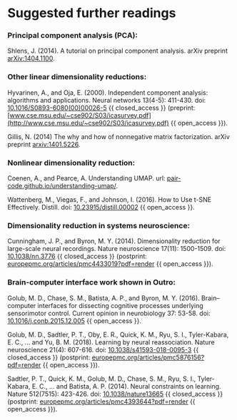 # Suggested further readings

### Principal component analysis (PCA):

Shlens, J. (2014). A tutorial on principal component analysis. arXiv preprint [arXiv:1404.1100](https://arxiv.org/abs/1404.1100).

### Other linear dimensionality reductions:

Hyvarinen, A., and Oja, E. (2000). Independent component analysis: algorithms and applications. Neural networks 13(4-5): 411-430. doi: [10.1016/S0893-6080(00)00026-5](https://doi.org/10.1016/S0893-6080(00)00026-5) {{ closed_access }} (preprint: [www.cse.msu.edu/~cse902/S03/icasurvey.pdf](http://www.cse.msu.edu/~cse902/S03/icasurvey.pdf) {{ open_access }}).

Gillis, N. (2014) The why and how of nonnegative matrix factorization. arXiv preprint [arxiv:1401.5226](https://arxiv.org/abs/1401.5226).

### Nonlinear dimensionality reduction:

Coenen, A., and Pearce, A. Understanding UMAP. url: [pair-code.github.io/understanding-umap/](https://pair-code.github.io/understanding-umap/).

Wattenberg, M., Viegas, F., and Johnson, I.  (2016). How to Use t-SNE Effectively. Distill. doi: [10.23915/distill.00002](https://doi.org/10.23915/distill.00002) {{ open_access }}.

### Dimensionality reduction in systems neuroscience:

Cunningham, J. P., and Byron, M. Y. (2014). Dimensionality reduction for large-scale neural recordings. Nature neuroscience 17(11): 1500-1509. doi: [10.1038/nn.3776](https://doi.org/10.1038/nn.3776) {{ closed_access }} (postprint: [europepmc.org/articles/pmc4433019?pdf=render](https://europepmc.org/articles/pmc4433019?pdf=render) {{ open_access }}).

### Brain-computer interface work shown in Outro:

Golub, M. D., Chase, S. M., Batista, A. P., and Byron, M. Y. (2016). Brain–computer interfaces for dissecting cognitive processes underlying sensorimotor control. Current opinion in neurobiology 37: 53-58. doi: [10.1016/j.conb.2015.12.005](https://doi.org/10.1016/j.conb.2015.12.005) {{ open_access }}.

Golub, M. D., Sadtler, P. T., Oby, E. R., Quick, K. M., Ryu, S. I., Tyler-Kabara, E. C., ... and Yu, B. M. (2018). Learning by neural reassociation. Nature neuroscience 21(4): 607-616. doi: [10.1038/s41593-018-0095-3](https://doi.org/10.1038/s41593-018-0095-3) {{ closed_access }} (postprint: [europepmc.org/articles/pmc5876156?pdf=render](https://europepmc.org/articles/pmc5876156?pdf=render) {{ open_access }}).

Sadtler, P. T., Quick, K. M., Golub, M. D., Chase, S. M., Ryu, S. I., Tyler-Kabara, E. C., ... and Batista, A. P. (2014). Neural constraints on learning. Nature 512(7515): 423-426. doi: [10.1038/nature13665](https://doi.org/10.1038/nature13665) {{ closed_access }} (postprint: [europepmc.org/articles/pmc4393644?pdf=render](https://europepmc.org/articles/pmc4393644?pdf=render) {{ open_access }}).

